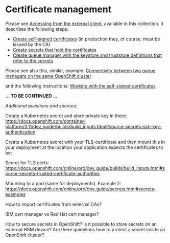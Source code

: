 
# Certificate management


Please see [Accessing from the external client](../interconnection/external-client.md), available in this collection. It describes the following steps:

- [Create self-signed certificates](../interconnection/external-client.md#create-certificates) (in production they, of course, must be issued by the CA)
- [Create secrets that hold the certificates](../interconnection/external-client.md#create-secrets)
- [Create queue manager with the keystore and truststore definitions that refer to the secrets](../interconnection/external-client.md#create-mq-instance)

Please see also this, similar, example: [Connectivity between two queue managers on the same OpenShift cluster](../interconnection/two-queue-managers-internal.md) 

and the following instructions: [Working with the self-signed certificates](../miscellaneous/self-signed-certs.md)





**... TO BE CONTINUED ...**

*Additional questions and sources:*


Create a Kubernetes secret and store private key in there: https://docs.openshift.com/container-platform/3.11/dev_guide/builds/build_inputs.html#source-secrets-ssh-key-authentication

Create a Kubernetes secret with your TLS-certificate and then mount this in your deployment at the location your application expects the certificates to be:

Secret for TLS certs: https://docs.openshift.com/online/pro/dev_guide/builds/build_inputs.html#source-secrets-trusted-certificate-authorities

Mounting to a pod (same for deployments). Example 2: https://docs.openshift.com/online/pro/dev_guide/secrets.html#secrets-examples

How to import certificates from external CAs?

IBM cert manager vs Red Hat cert manager?

How to secure secrets in OpenShift?
Is it possible to store secrets on an external HSM device?
Are there guidelines how to protect a secret inside an OpenShift cluster?